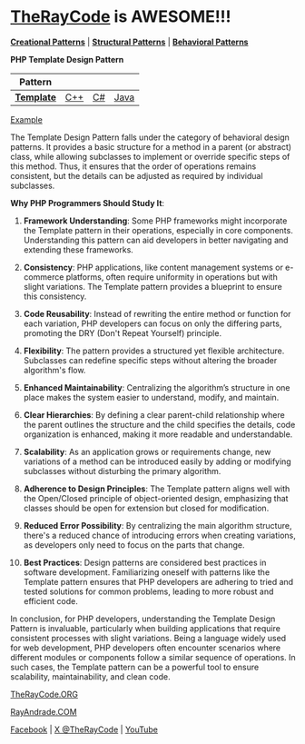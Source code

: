# [TheRayCode](../../../README.md) is AWESOME!!!

**[Creational Patterns](../../Creational/README.md)** | **[Structural Patterns](../../Structural/README.md)** | **[Behavioral Patterns](../README.md)**

**PHP Template Design Pattern**

|Pattern|   |   |   |
|---|---|---|---|
| [**Template**](README.md) | [C++](../../../CPP/Behavioral/Template/README.md) | [C#](../../../Csharp/Behavioral/Template/README.md) | [Java](../../../Java/Behavioral/Template/README.md) |

[Example](T1/README.md)

The Template Design Pattern falls under the category of behavioral design patterns. It provides a basic structure for a method in a parent (or abstract) class, while allowing subclasses to implement or override specific steps of this method. Thus, it ensures that the order of operations remains consistent, but the details can be adjusted as required by individual subclasses.

**Why PHP Programmers Should Study It**:

1. **Framework Understanding**: Some PHP frameworks might incorporate the Template pattern in their operations, especially in core components. Understanding this pattern can aid developers in better navigating and extending these frameworks.

2. **Consistency**: PHP applications, like content management systems or e-commerce platforms, often require uniformity in operations but with slight variations. The Template pattern provides a blueprint to ensure this consistency.

3. **Code Reusability**: Instead of rewriting the entire method or function for each variation, PHP developers can focus on only the differing parts, promoting the DRY (Don't Repeat Yourself) principle.

4. **Flexibility**: The pattern provides a structured yet flexible architecture. Subclasses can redefine specific steps without altering the broader algorithm's flow.

5. **Enhanced Maintainability**: Centralizing the algorithm’s structure in one place makes the system easier to understand, modify, and maintain.

6. **Clear Hierarchies**: By defining a clear parent-child relationship where the parent outlines the structure and the child specifies the details, code organization is enhanced, making it more readable and understandable.

7. **Scalability**: As an application grows or requirements change, new variations of a method can be introduced easily by adding or modifying subclasses without disturbing the primary algorithm.

8. **Adherence to Design Principles**: The Template pattern aligns well with the Open/Closed principle of object-oriented design, emphasizing that classes should be open for extension but closed for modification.

9. **Reduced Error Possibility**: By centralizing the main algorithm structure, there's a reduced chance of introducing errors when creating variations, as developers only need to focus on the parts that change.

10. **Best Practices**: Design patterns are considered best practices in software development. Familiarizing oneself with patterns like the Template pattern ensures that PHP developers are adhering to tried and tested solutions for common problems, leading to more robust and efficient code.

In conclusion, for PHP developers, understanding the Template Design Pattern is invaluable, particularly when building applications that require consistent processes with slight variations. Being a language widely used for web development, PHP developers often encounter scenarios where different modules or components follow a similar sequence of operations. In such cases, the Template pattern can be a powerful tool to ensure scalability, maintainability, and clean code.

[TheRayCode.ORG](https://www.TheRayCode.org)

[RayAndrade.COM](https://www.RayAndrade.com)

[Facebook](https://www.facebook.com/TheRayCode/) | [X @TheRayCode](https://www.x.com/TheRayCode/) | [YouTube](https://www.youtube.com/TheRayCode/)
